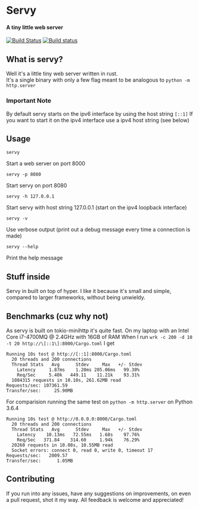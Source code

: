 # Servy

#### A tiny little web server

[![Build Status](https://www.travis-ci.org/zethra/servy.svg?branch=master)](https://www.travis-ci.org/zethra/servy)
[![Build status](https://ci.appveyor.com/api/projects/status/oma6cbwvfl350cof?svg=true)](https://ci.appveyor.com/project/zethra/servy)

## What is servy?

Well it's a little tiny web server written in rust.  
It's a single binary with only a few flag meant to be analogous to `python -m http.server`

### Important Note
By default servy starts on the ipv6 interface by using the host string `[::1]`
If you want to start it on the ipv4 interface use a ipv4 host string (see below)

## Usage 

`servy` 

Start a web server on port 8000

`servy -p 8080`

Start servy on port 8080

`servy -h 127.0.0.1`

Start servy with host string 127.0.0.1 (start on the ipv4 loopback interface)

`servy -v`

Use verbose output (print out a debug message every time a connection is made)

`servy --help`

Print the help message

## Stuff inside

Servy in built on top of hyper.  I like it because it's small and simple, 
compared to larger frameworks, without being unwieldy.

## Benchmarks (cuz why not)

As servy is built on tokio-minihttp it's quite fast.
On my laptop with an Intel Core i7-4700MQ @ 2.4GHz with 16GB of RAM
When I run `wrk -c 200 -d 10 -t 20 http://\[::1\]:8000/Cargo.toml`
I get
```
Running 10s test @ http://[::1]:8000/Cargo.toml
  20 threads and 200 connections
  Thread Stats   Avg      Stdev     Max   +/- Stdev
    Latency     1.87ms    1.20ms 205.06ms   99.30%
    Req/Sec     5.40k   449.11    11.21k    93.31%
  1084315 requests in 10.10s, 261.62MB read
Requests/sec: 107361.59
Transfer/sec:     25.90MB
```

For comparision running the same test on `python -m http.server` on Python 3.6.4
```
Running 10s test @ http://0.0.0.0:8000/Cargo.toml
  20 threads and 200 connections
  Thread Stats   Avg      Stdev     Max   +/- Stdev
    Latency    10.13ms   72.55ms   1.68s    97.76%
    Req/Sec   371.84    314.60     1.94k    76.29%
  20260 requests in 10.08s, 10.55MB read
  Socket errors: connect 0, read 0, write 0, timeout 17
Requests/sec:   2009.57
Transfer/sec:      1.05MB
```

## Contributing

If you run into any issues, have any suggestions on improvements, on even a pull request, shot it my way.
All feedback is welcome and appreciated!
